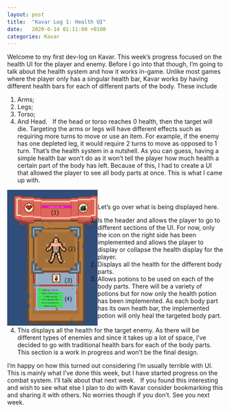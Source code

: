 ```yaml
---
layout: post
title:  "Kavar Log 1: Health UI"
date:   2020-6-14 01:11:00 +0100
categories: Kavar
---
```

Welcome to my first dev-log on Kavar. This week’s progress focused on the health UI for the player and enemy. Before I go into that though, I’m going to talk about the health system and how it works in-game.
Unlike most games where the player only has a singular health bar, Kavar works by having different health bars for each of different parts of the body. These include
1.	Arms;
2.	Legs;
3.	Torso;
4.	And Head.
&nbsp;
If the head or torso reaches 0 health, then the target will die. Targeting the arms or legs will have different effects such as requiring more turns to move or use an item. For example, if the enemy has one depleted leg, it would require 2 turns to move as opposed to 1 turn. 
That’s the health system in a nutshell. As you can guess, having a simple health bar won’t do as it won’t tell the player how much health a certain part of the body has left. Because of this, I had to create a UI that allowed the player to see all body parts at once. This is what I came up with.

&nbsp;
<img align="left" width="210" height="315" src="/images/interactionmenuV2.PNG">

Let’s go over what is being displayed here.
1. Is the header and allows the player to go to different sections of the UI. For now, only the icon on the right side has been implemented and allows the player to display or collapse the health display for the player.
&nbsp;
2. Displays all the health for the different body parts. 
&nbsp;
3. Allows potions to be used on each of the body parts. There will be a variety of potions but for now only the health potion has been implemented. As each body part has its own heath bar, the implemented potion will only heal the targeted body part.
&nbsp;
4. This displays all the health for the target enemy. As there will be different types of enemies and since it takes up a lot of space, I’ve decided to go with traditional health bars for each of the body parts. This section is a work in progress and won’t be the final design.
&nbsp;

I’m happy on how this turned out considering I’m usually terrible with UI. This is mainly what I’ve done this week, but I have started progress on the combat system. I’ll talk about that next week. 
&nbsp;
If you found this interesting and wish to see what else I plan to do with Kavar consider bookmarking this and sharing it with others. No worries though if you don’t. See you next week.
